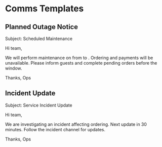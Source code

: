 # Comms Templates

## Planned Outage Notice
Subject: Scheduled Maintenance

Hi team,

We will perform maintenance on <date> from <start> to <end>. Ordering and payments will be unavailable. Please inform guests and complete pending orders before the window.

Thanks,
Ops

## Incident Update
Subject: Service Incident Update

Hi team,

We are investigating an incident affecting ordering. Next update in 30 minutes. Follow the incident channel for updates.

Thanks,
Ops

